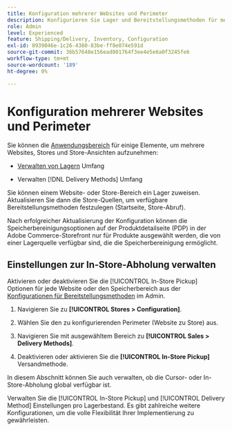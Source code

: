 ```yaml
---
title: Konfiguration mehrerer Websites und Perimeter
description: Konfigurieren Sie Lager und Bereitstellungsmethoden für mehrere Websites und Storebereiche.
role: Admin
level: Experienced
feature: Shipping/Delivery, Inventory, Configuration
exl-id: 8939046e-1c26-4380-83be-ff8e074e591d
source-git-commit: 36b57648e156ead801764f3ee4e5e6a0f3245fe6
workflow-type: tm+mt
source-wordcount: '189'
ht-degree: 0%

---
```


# Konfiguration mehrerer Websites und Perimeter

Sie können die [Anwendungsbereich](https://docs.magento.com/user-guide/configuration/scope.html) für einige Elemente, um mehrere Websites, Stores und Store-Ansichten aufzunehmen:

- [Verwalten von Lagern](https://docs.magento.com/user-guide/catalog/inventory-stock.html) Umfang

- Verwalten [!DNL Delivery Methods] Umfang

Sie können einem Website- oder Store-Bereich ein Lager zuweisen. Aktualisieren Sie dann die Store-Quellen, um verfügbare Bereitstellungsmethoden festzulegen (Startseite, Store-Abruf).

Nach erfolgreicher Aktualisierung der Konfiguration können die Speicherbereinigungsoptionen auf der Produktdetailseite (PDP) in der Adobe Commerce-Storefront nur für Produkte ausgewählt werden, die von einer Lagerquelle verfügbar sind, die die Speicherbereinigung ermöglicht.

## Einstellungen zur In-Store-Abholung verwalten

Aktivieren oder deaktivieren Sie die [!UICONTROL In-Store Pickup] Optionen für jede Website oder den Speicherbereich aus der [Konfigurationen für Bereitstellungsmethoden](enable-general.md#delivery-methods) im Admin.

1. Navigieren Sie zu **[!UICONTROL Stores > Configuration]**.

1. Wählen Sie den zu konfigurierenden Perimeter (Website zu Store) aus.

1. Navigieren Sie mit ausgewähltem Bereich zu **[!UICONTROL Sales > Delivery Methods]**.

1. Deaktivieren oder aktivieren Sie die **[!UICONTROL In-Store Pickup]** Versandmethode.

In diesem Abschnitt können Sie auch verwalten, ob die Cursor- oder In-Store-Abholung global verfügbar ist.

Verwalten Sie die [!UICONTROL In-Store Pickup] und [!UICONTROL Delivery Method] Einstellungen pro Lagerbestand. Es gibt zahlreiche weitere Konfigurationen, um die volle Flexibilität Ihrer Implementierung zu gewährleisten.

